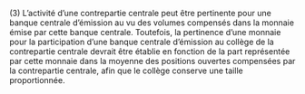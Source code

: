 (3) L’activité d’une contrepartie centrale peut être pertinente pour une banque centrale d’émission au vu des volumes compensés dans la monnaie émise par cette banque centrale. Toutefois, la pertinence d’une monnaie pour la participation d’une banque centrale d’émission au collège de la contrepartie centrale devrait être établie en fonction de la part représentée par cette monnaie dans la moyenne des positions ouvertes compensées par la contrepartie centrale, afin que le collège conserve une taille proportionnée.